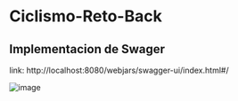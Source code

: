 # Ciclismo-Reto-Back

## Implementacion de Swager


link: http://localhost:8080/webjars/swagger-ui/index.html#/

![image](https://user-images.githubusercontent.com/71297040/179308786-f5584f1b-fe22-4cfb-beab-c951d4915a4f.png)
